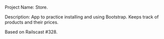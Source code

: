 Project Name:
Store. 

Description:
App to practice installing and using Bootstrap. Keeps track of products and their prices.

Based on Railscast #328.
